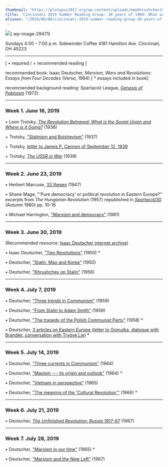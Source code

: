 ```yaml
---
thumbnail: "https://platypus1917.org/wp-content/uploads/maokhrushchev1958.jpg"
title: 'Cincinnati 2019 Summer Reading Group: 30 years of 1989: What was Stalinism in power?'
aliases: "/2019/06/08/cincinnati-2019-summer-reading-group-30-years-of-1989-what-was-stalinism-in-power/"
---
```


![](%7B%7B%20site.baseurl%20%7D%7D/assets/maokhrushchev1958.jpg?resize=960%2C640&ssl=1){.wp-image-29471}

Sundays 4:00 - 7:00 p.m. Sidewinder Coffee 4181 Hamilton Ave. Cincinnati, OH 45223

------------------------------------------------------------------------

\[ • required / + recommended reading \]

recommended book: Isaac Deutscher, *Marxism, Wars and Revolutions: Essays from Four Decades* (Verso, 1984) \[ \* essays included in book\]

recommended background reading: Spartacist League, *[Genesis of Pabloism](https://www.marxists.org/history/etol/document/icl-spartacists/1972/genesis.htm)* (1972)

------------------------------------------------------------------------

### Week 1. June 16, 2019

• Leon Trotsky, *[The Revolution Betrayed: What is the Soviet Union and Where is it Going?](https://www.marxists.org/archive/trotsky/1936/revbet/index.htm)* (1936)

\+ Trotsky, [\"Stalinism and Bolshevism\"](https://www.marxists.org/archive/trotsky/1937/08/stalinism.htm) (1937)

\+ Trotsky, [letter to James P. Cannon of September 12, 1939](https://www.marxists.org/archive/trotsky/idom/dm/01-cannon1.htm)

\+ Trotsky, *[The USSR in War](https://www.marxists.org/archive/trotsky/1939/09/ussr-war.htm)* (1939)

------------------------------------------------------------------------

### Week 2. June 23, 2019

• Herbert Marcuse, [33 theses](https://platypus1917.org/wp-content/uploads/2012/05/marcuse_33theses.pdf) (1947)

• Shane Mage, \"\'Pure democracy\' or political revolution in Eastern Europe?\" excerpts from *The Hungarian Revolution* (1957) republished in *[Spartacist](https://www.marxists.org/history/etol/newspape/spartacist-us/1972-1980/0030_Autumn_1980.pdf#page=10)*[30](https://www.marxists.org/history/etol/newspape/spartacist-us/1972-1980/0030_Autumn_1980.pdf#page=10) (Autumn 1980) pp. 10-16

• Michael Harrington, [\"Marxism and democracy\"](http://anselmocarranco.tripod.com/id25.html) (1981)

------------------------------------------------------------------------

### Week 3. June 30, 2019

(Recommended resource: [Isaac Deutscher internet archive](https://www.marxists.org/archive/deutscher/index.htm))

• Isaac Deutscher, [\"Two Revolutions\"](https://www.marxists.org/archive/deutscher/1950/two-revolutions.htm) (1950) \*

• Deutscher, [\"Stalin, Mao and Korea\"](https://www.marxists.org/archive/deutscher/1950/stalin-mao-korea.htm) (1950)

• Deutscher, [\"Khrushchev on Stalin\"](https://www.marxists.org/archive/deutscher/1956/khrushchev_on_stalin.htm) (1956)

------------------------------------------------------------------------

### Week 4. July 7, 2019

• Deutscher, [\"Three trends in Communism\"](https://www.marxists.org/archive/deutscher/1959/three-trends.htm) (1959)

• Deutscher, [\"From Stalin to Adam Smith\"](https://www.marxists.org/archive/deutscher/1959/stalin-smith.htm) (1959)

• Deutscher, [\"The tragedy of the Polish Communist Party\"](https://www.marxists.org/archive/deutscher/1958/polish-tragedy.htm) (1958) \*

• Deutscher, [3 articles on Eastern Europe (letter to Gomulka, dialogue with Brandler, conversation with Trygve Lie)](https://platypus1917.org/deutscher_gomulkabrandlertrygvelie/) \*

------------------------------------------------------------------------

### Week 5. July 14, 2019

• Deutscher, [\"Three currents in Communism\"](https://www.marxists.org/archive/deutscher/1964/three-currents.htm) (1964)

• Deutscher, [\"Maoism --- its origin and outlook\"](https://www.marxists.org/archive/deutscher/1964/maoism-origins-outlook.htm) (1964) \*

• Deutscher, [\"Vietnam in perspective\"](https://www.marxists.org/archive/deutscher/1965/vietnam-perspective.htm) (1965)

• Deutscher, [\"The meaning of the \'Cultural Revolution\'\"](https://www.marxists.org/archive/deutscher/1966/china.htm) (1966) \*

------------------------------------------------------------------------

### Week 6. July 21, 2019

• Deutscher, *[The Unfinished Revolution: Russia 1917-67](https://platypus1917.org/deutscher_russiaunfinishedrevolution1917-67book/)* (1967)

------------------------------------------------------------------------

### Week 7. July 28, 2019

• Deutscher, [\"Marxism in our time\"](https://www.marxists.org/archive/deutscher/1965/marxism.htm) (1965) \*

• Deutscher, [\"Marxism and the New Left\"](https://www.marxists.org/archive/deutscher/1967/marxism-newleft.htm) (1967)
